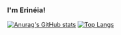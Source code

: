 ###  I'm Erinéia!

[![Anurag's GitHub stats](https://github-readme-stats.vercel.app/api?username=erine-ia&theme=buefy&show_icons=true&count_private=true)](https://github.com/erine-ia/github-readme-stats)
[![Top Langs](https://github-readme-stats.vercel.app/api/top-langs/?username=erine-ia&layout=compact)](https://github.com/erine-ia/github-readme-stats)



<!--
**erine-ia/erine-ia** is a ✨ _special_ ✨ repository because its `README.md` (this file) appears on your GitHub profile.

Here are some ideas to get you started:

- 🔭 I’m currently working on ...
- 🌱 I’m currently learning ... 
- 👯 I’m looking to collaborate on ...
- 🤔 I’m looking for help with ...
- 💬 Ask me about ...
- 📫 How to reach me: ...
- 😄 Pronouns: ...
- ⚡ Fun fact: ...
-->

